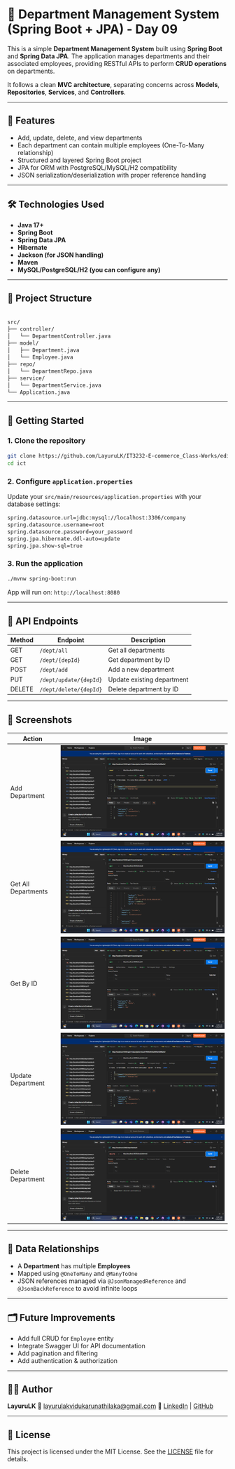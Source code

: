 # 🏢 Department Management System (Spring Boot + JPA) - Day 09

This is a simple **Department Management System** built using **Spring Boot** and **Spring Data JPA**. The application manages departments and their associated employees, providing RESTful APIs to perform **CRUD operations** on departments.

It follows a clean **MVC architecture**, separating concerns across **Models**, **Repositories**, **Services**, and **Controllers**.

---

## 📌 Features

- Add, update, delete, and view departments
- Each department can contain multiple employees (One-To-Many relationship)
- Structured and layered Spring Boot project
- JPA for ORM with PostgreSQL/MySQL/H2 compatibility
- JSON serialization/deserialization with proper reference handling

---

## 🛠️ Technologies Used

- **Java 17+**
- **Spring Boot**
- **Spring Data JPA**
- **Hibernate**
- **Jackson (for JSON handling)**
- **Maven**
- **MySQL/PostgreSQL/H2 (you can configure any)**

---

## 📁 Project Structure

```

src/
├── controller/
│   └── DepartmentController.java
├── model/
│   ├── Department.java
│   └── Employee.java
├── repo/
│   └── DepartmentRepo.java
├── service/
│   └── DepartmentService.java
└── Application.java

````

---

## 🚀 Getting Started

### 1. Clone the repository

```bash
git clone https://github.com/LayuruLK/IT3232-E-commerce_Class-Works/edit/main/Day%2009/
cd ict
````

### 2. Configure `application.properties`

Update your `src/main/resources/application.properties` with your database settings:

```properties
spring.datasource.url=jdbc:mysql://localhost:3306/company
spring.datasource.username=root
spring.datasource.password=your_password
spring.jpa.hibernate.ddl-auto=update
spring.jpa.show-sql=true
```

### 3. Run the application

```bash
./mvnw spring-boot:run
```

App will run on: `http://localhost:8080`

---

## 📡 API Endpoints

| Method | Endpoint               | Description                |
| ------ | ---------------------- | -------------------------- |
| GET    | `/dept/all`            | Get all departments        |
| GET    | `/dept/{depId}`        | Get department by ID       |
| POST   | `/dept/add`            | Add a new department       |
| PUT    | `/dept/update/{depId}` | Update existing department |
| DELETE | `/dept/delete/{depId}` | Delete department by ID    |

---

## 📸 Screenshots

| Action              | Image                                 |
| ------------------- | ------------------------------------- |
| Add Department      | ![Add](screenshots/add.png)           |
| Get All Departments | ![Get All](screenshots/getall.png)    |
| Get By ID           | ![Get By ID](screenshots/getbyid.png) |
| Update Department   | ![Update](screenshots/update.png)     |
| Delete Department   | ![Delete](screenshots/delete.png)     |

---

## 🧠 Data Relationships

* A **Department** has multiple **Employees**
* Mapped using `@OneToMany` and `@ManyToOne`
* JSON references managed via `@JsonManagedReference` and `@JsonBackReference` to avoid infinite loops

---

## 🗂️ Future Improvements

* Add full CRUD for `Employee` entity
* Integrate Swagger UI for API documentation
* Add pagination and filtering
* Add authentication & authorization

---

## 🧑‍💻 Author

**LayuruLK**
📧 [layurulakvidukarunathilaka@gmail.com](mailto:your.layurulakvidukarunathilaka@gmail.com)
🔗 [LinkedIn](https://linkedin.com/in/layuru-k-02b345245) | [GitHub](https://github.com/LayuruLK)

---

## 📄 License

This project is licensed under the MIT License. See the [LICENSE](LICENSE) file for details.
